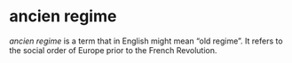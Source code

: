 # ancien regime

_ancien regime_ is a term that in English might mean &ldquo;old regime&rdquo;. It refers to the social order of Europe prior to the French Revolution.
